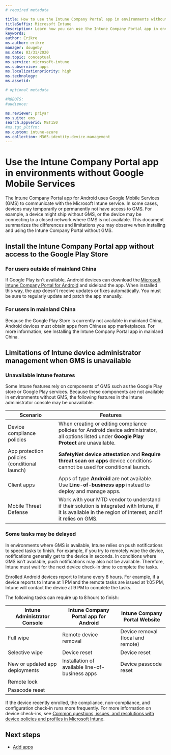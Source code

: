 ```yaml
---
# required metadata

title: How to use the Intune Company Portal app in environments without Google Mobile Services
titleSuffix: Microsoft Intune
description: Learn how you can use the Intune Company Portal app in environments without Google Mobile Services.
keywords:
author: Erikre
ms.author: erikre
manager: dougeby
ms.date: 03/31/2020
ms.topic: conceptual
ms.service: microsoft-intune
ms.subservice: apps
ms.localizationpriority: high
ms.technology:
ms.assetid: 

# optional metadata

#ROBOTS:
#audience:

ms.reviewer: priyar
ms.suite: ems
search.appverid: MET150
#ms.tgt_pltfrm:
ms.custom: intune-azure
ms.collection: M365-identity-device-management
---
```


# Use the Intune Company Portal app in environments without Google Mobile Services

The Intune Company Portal app for Android uses Google Mobile Services (GMS) to communicate with the Microsoft Intune service. In some cases, devices may temporarily or permanently not have access to GMS. For example, a device might ship without GMS, or the device may be connecting to a closed network where GMS is not available. This document summarizes the differences and limitations you may observe when installing and using the Intune Company Portal without GMS. 

## Install the Intune Company Portal app without access to the Google Play Store 

### For users outside of mainland China 

If Google Play isn't available, Android devices can download the [Microsoft Intune Company Portal for Android](../user-help/install-the-company-portal-app-android.md) and sideload the app. When installed this way, the app doesn't receive updates or fixes automatically. You must be sure to regularly update and patch the app manually. 

### For users in mainland China 

Because the Google Play Store is currently not available in mainland China, Android devices must obtain apps from Chinese app marketplaces. For more information, see Installing the Intune Company Portal app in mainland China.

## Limitations of Intune device administrator management when GMS is unavailable 

### Unavailable Intune features

Some Intune features rely on components of GMS such as the Google Play store or Google Play services. Because these components are not available in environments without GMS, the following features in the Intune administrator console may be unavailable.  

| Scenario  | Features  |
|-----------------------------------------------|--------------------------------------------------------------------------------------------------------------------------------------------------------------|
| Device compliance policies  | When creating or editing compliance policies for Android device administrator, all options listed under **Google Play Protect** are unavailable.  |
| App protection policies (conditional launch)  | **SafetyNet device attestation** and **Require threat scan on apps** device conditions cannot be used for conditional launch.  |
| Client apps  | Apps of type **Android** are not available. Use **Line-of-business app** instead to deploy and manage apps.  |
| Mobile Threat Defense  | Work with your MTD vendor to understand if their solution is integrated with Intune, if it is available in the region of interest, and if it relies on GMS.  |

### Some tasks may be delayed 

In environments where GMS is available, Intune relies on push notifications to speed tasks to finish. For example, if you try to remotely wipe the device, notifications generally get to the device in seconds. In conditions where GMS isn’t available, push notifications may also not be available. Therefore, Intune must wait for the next device check-in time to complete the tasks.  

Enrolled Android devices report to Intune every 8 hours. For example, if a device reports to Intune at 1 PM and the remote tasks are issued at 1:05 PM, Intune will contact the device at 9 PM to complete the tasks. 

The following tasks can require up to 8 hours to finish: 

| Intune Administrator Console  | Intune Company Portal app for Android  | Intune Company Portal Website  |
|---------------------------------|--------------------------------------------------|------------------------------------|
| Full wipe  | Remote device removal  | Device removal (local and remote)  |
| Selective wipe  | Device reset  | Device reset  |
| New or updated app deployments  | Installation of available line-of-business apps  | Device passcode reset  |
| Remote lock  |    |    |
| Passcode reset  |    |    |

If the device recently enrolled, the compliance, non-compliance, and configuration check-in runs more frequently. For more information on device check-ins, see [Common questions, issues, and resolutions with device policies and profiles in Microsoft Intune](../configuration/device-profile-troubleshoot.md#frequently-asked-questions-about-intune-policies). 

## Next steps

- [Add apps](apps-add.md)
